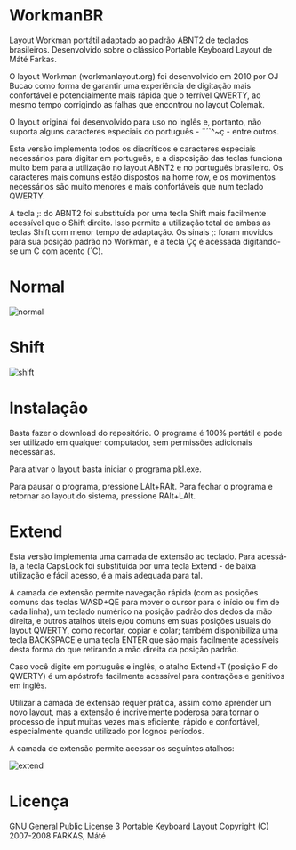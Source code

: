 # WorkmanBR
Layout Workman portátil adaptado ao padrão ABNT2 de teclados brasileiros.
Desenvolvido sobre o clássico Portable Keyboard Layout de Máté Farkas.

O layout Workman (workmanlayout.org) foi desenvolvido em 2010 por OJ Bucao como forma de garantir uma experiência de digitação mais confortável e potencialmente mais rápida que o terrível QWERTY, ao mesmo tempo corrigindo as falhas que encontrou no layout Colemak.

O layout original foi desenvolvido para uso no inglês e, portanto, não suporta alguns caracteres especiais do português - ¨´`^~ç - entre outros.

Esta versão implementa todos os diacríticos e caracteres especiais necessários para digitar em português, e a disposição das teclas funciona muito bem para a utilização no layout ABNT2 e no português brasileiro. Os caracteres mais comuns estão dispostos na home row, e os movimentos necessários são muito menores e mais confortáveis que num teclado QWERTY.

A tecla ;: do ABNT2 foi substituída por uma tecla Shift mais facilmente acessível que o Shift direito. Isso permite a utilização total de ambas as teclas Shift com menor tempo de adaptação. Os sinais ;: foram movidos para sua posição padrão no Workman, e a tecla Çç é acessada digitando-se um C com acento (´C).
# Normal
![normal](https://github.com/lmlask/workmanbr/blob/main/layouts/workman/state0.png?raw=true)
# Shift
![shift](https://github.com/lmlask/workmanbr/blob/main/layouts/workman/state1.png?raw=true)
# Instalação
Basta fazer o download do repositório. O programa é 100% portátil e pode ser utilizado em qualquer computador, sem permissões adicionais necessárias.

Para ativar o layout basta iniciar o programa pkl.exe.

Para pausar o programa, pressione LAlt+RAlt. Para fechar o programa e retornar ao layout do sistema, pressione RAlt+LAlt.

# Extend
Esta versão implementa uma camada de extensão ao teclado. Para acessá-la, a tecla CapsLock foi substituída por uma tecla Extend - de baixa utilização e fácil acesso, é a mais adequada para tal. 

A camada de extensão permite navegação rápida (com as posições comuns das teclas WASD+QE para mover o cursor para o início ou fim de cada linha), um teclado numérico na posição padrão dos dedos da mão direita, e outros atalhos úteis e/ou comuns em suas posições usuais do layout QWERTY, como recortar, copiar e colar; também disponibiliza uma tecla BACKSPACE e uma tecla ENTER que são mais facilmente acessíveis desta forma do que retirando a mão direita da posição padrão. 

Caso você digite em português e inglês, o atalho Extend+T (posição F do QWERTY) é um apóstrofe facilmente acessível para contrações e genitivos em inglês.

Utilizar a camada de extensão requer prática, assim como aprender um novo layout, mas a extensão é incrivelmente poderosa para tornar o processo de input muitas vezes mais eficiente, rápido e confortável, especialmente quando utilizado por lognos períodos.

A camada de extensão permite acessar os seguintes atalhos:

![extend](https://github.com/lmlask/workmanbr/blob/main/layouts/workman/extend.png?raw=true)
# Licença
GNU General Public License 3
Portable Keyboard Layout Copyright (C) 2007-2008 FARKAS, Máté
